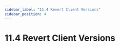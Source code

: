 ```yaml
---
sidebar_label: "11.4 Revert Client Versions"
sidebar_position: 4
---
```


# 11.4 Revert Client Versions

<!--TODO:-->
